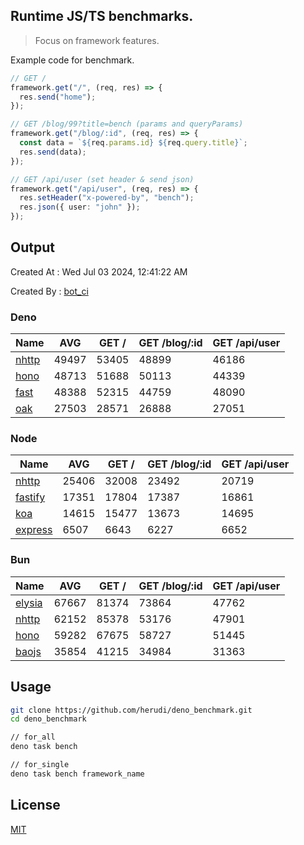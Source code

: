 ## Runtime JS/TS benchmarks.

> Focus on framework features.

Example code for benchmark.
```ts
// GET /
framework.get("/", (req, res) => {
  res.send("home");
});

// GET /blog/99?title=bench (params and queryParams)
framework.get("/blog/:id", (req, res) => {
  const data = `${req.params.id} ${req.query.title}`;
  res.send(data);
});

// GET /api/user (set header & send json)
framework.get("/api/user", (req, res) => {
  res.setHeader("x-powered-by", "bench");
  res.json({ user: "john" });
});
```

## Output
Created At : Wed Jul 03 2024, 12:41:22 AM

Created By : [bot_ci](https://github.com/herudi/deno_benchmarks/commits?author=github-actions%5Bbot%5D)


### Deno
|Name|AVG|GET /|GET /blog/:id|GET /api/user|
|----|----|----|----|----|
|[nhttp](https://github.com/nhttp/nhttp)|49497|53405|48899|46186|
|[hono](https://github.com/honojs/hono)|48713|51688|50113|44339|
|[fast](https://github.com/danteissaias/fast)|48388|52315|44759|48090|
|[oak](https://github.com/oakserver/oak)|27503|28571|26888|27051|
  


### Node
|Name|AVG|GET /|GET /blog/:id|GET /api/user|
|----|----|----|----|----|
|[nhttp](https://github.com/nhttp/nhttp)|25406|32008|23492|20719|
|[fastify](https://github.com/fastify/fastify)|17351|17804|17387|16861|
|[koa](https://github.com/koajs/koa)|14615|15477|13673|14695|
|[express](https://github.com/expressjs/express)|6507|6643|6227|6652|
  


### Bun
|Name|AVG|GET /|GET /blog/:id|GET /api/user|
|----|----|----|----|----|
|[elysia](https://github.com/elysiajs/elysia)|67667|81374|73864|47762|
|[nhttp](https://github.com/nhttp/nhttp)|62152|85378|53176|47901|
|[hono](https://github.com/honojs/hono)|59282|67675|58727|51445|
|[baojs](https://github.com/mattreid1/baojs)|35854|41215|34984|31363|
  



## Usage

```bash
git clone https://github.com/herudi/deno_benchmark.git
cd deno_benchmark

// for_all
deno task bench

// for_single
deno task bench framework_name
```

## License

[MIT](LICENSE)

